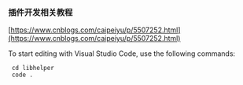 ### 插件开发相关教程

[https://www.cnblogs.com/caipeiyu/p/5507252.html](https://www.cnblogs.com/caipeiyu/p/5507252.html)

To start editing with Visual Studio Code, use the following commands:

     cd libhelper
     code .